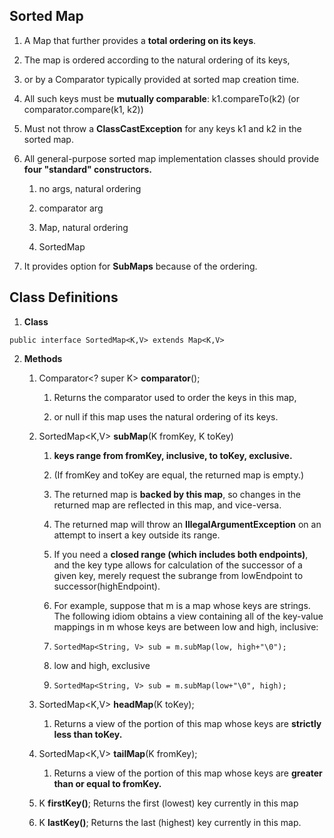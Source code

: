 ## Sorted Map



1. A Map that further provides a **total ordering on its keys**.

2. The map is ordered according to the natural ordering of its keys,

3. or by a Comparator typically provided at sorted map creation time.

4. All such keys must be **mutually comparable**: k1.compareTo(k2) (or comparator.compare(k1, k2))

5. Must not throw a **ClassCastException** for any keys k1 and k2 in the sorted map.

6. All general-purpose sorted map implementation classes should provide **four "standard" constructors.**

    1. no args, natural ordering

    2. comparator arg

    3. Map, natural ordering

    4. SortedMap

7. It provides option for **SubMaps** because of the ordering.





## Class Definitions



1. **Class**

`public interface SortedMap<K,V> extends Map<K,V>`

2. **Methods**

    1. Comparator<? super K> **comparator**();

        1. Returns the comparator used to order the keys in this map,

        2. or null if this map uses the natural ordering of its keys.

    2. SortedMap<K,V> **subMap**(K fromKey, K toKey)

        1. **keys range from fromKey, inclusive, to toKey, exclusive.**

        2. (If fromKey and toKey are equal, the returned map is empty.)

        3. The returned map is **backed by this map**, so changes in the returned map are reflected in this map, and vice-versa.

        4. The returned map will throw an **IllegalArgumentException** on an attempt to insert a key outside its range.

        5. If you need a **closed range (which includes both endpoints)**, and the key type allows for calculation of the successor of a given key, merely request the subrange from lowEndpoint to successor(highEndpoint).

        6. For example, suppose that m is a map whose keys are strings. The following idiom obtains a view containing all of the key-value mappings in m whose keys are between low and high, inclusive:

        7. `SortedMap<String, V> sub = m.subMap(low, high+"\0");`

        8.  low and high, exclusive

        8. `SortedMap<String, V> sub = m.subMap(low+"\0", high);`

    3. SortedMap<K,V> **headMap**(K toKey);

        1. Returns a view of the portion of this map whose keys are **strictly less than toKey.**

    4. SortedMap<K,V> **tailMap**(K fromKey);

        1. Returns a view of the portion of this map whose keys are **greater than or equal to fromKey.**

    5. K **firstKey()**; Returns the first (lowest) key currently in this map

    6. K **lastKey()**; Returns the last (highest) key currently in this map.